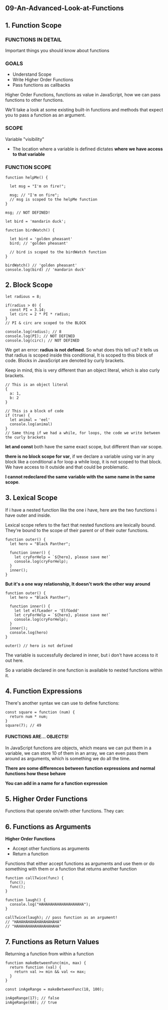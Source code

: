 ## 09-An-Advanced-Look-at-Functions

## 1. Function Scope

### FUNCTIONS IN DETAIL

Important things you should know about functions

### GOALS

- Understand Scope
- Write Higher Order Functions
- Pass functions as callbacks

Higher Order Functions, functions as value in JavaScript, how we can pass functions to other functions.

We'll take a look at some existing built-in functions and methods that expect you to pass a function as an argument.

### SCOPE

Variable "visibility"

- The location where a variable is defined dictates **where we have access to that variable**

### FUNCTION SCOPE

```
function helpMe() {

  let msg = "I'm on fire!";

  msg; // "I'm on fire";
  // msg is scoped to the helpMe function
}

msg; // NOT DEFINED!
```

```
let bird = 'mandarin duck';

function birdWatch() {

  let bird = 'golden pheasant'
  bird; // 'golden pheasant'

  // bird is scoped to the birdWatch function
}

birdWatch() // 'golden pheasant'
console.log(bird) // 'mandarin duck'
```

## 2. Block Scope

```
let radious = 8;

if(radius > 0) {
  const PI = 3.14;
  let circ = 2 * PI * radius;
}
// PI & circ are scoped to the BLOCK

console.log(radius); // 8
console.log(PI); // NOT DEFINED
console.log(circ); // NOT DEFINED
```

We get an error: **radius is not defined**. So what does this tell us? it tells us that radius is scoped inside this conditional, It is scoped to this block of code. Blocks in JavaScript are denoted by curly brackets.

Keep in mind, this is very different than an object literal, which is also curly brackets.

```
// This is an object literal
{
  a: 1,
  b: 2
}

// This is a block of code
if (true) {
  let animal = 'eel'
  console.log(animal)
}
// Same thing if we had a while, for loops, the code we write between the curly brackets
```

**let and const** both have the same exact scope, but different than var scope.

**there is no block scope for var**, if we declare a variable using var in any block like a conditional a for loop a while loop, it is not scoped to that block. We have access to it outside and that could be problematic.

**I cannot redeclared the same variable with the same name in the same scope**.

## 3. Lexical Scope

If i have a nested function like the one i have, here are the two functions i have outer and inside.

Lexical scope refers to the fact that nested functions are lexically bound. They're bound to the scope of their parent or of their outer functions.

```
function outer() {
  let hero = "Black Panther";

  function inner() {
    let cryForHelp = `${hero}, please save me!`
    console.log(cryForHelp);
  }
  inner();
}
```

**But it's a one way relationship, It doesn't work the other way around**

```
function outer() {
  let hero = "Black Panther";

  function inner() {
    let let elfLeader = 'ElfGodd'
    let cryForHelp = `${hero}, please save me!`
    console.log(cryForHelp);
  }
  inner();
  console.log(hero)
}

outer() // hero is not defined
```

The variable is successfully declared in inner, but i don't have access to it out here.

So a variable declared in one function is available to nested functions within it.

## 4. Function Expressions

There's another syntax we can use to define functions:

```
const square = function (num) {
  return num * num;
}
square(7); // 49
```

#### FUNCTIONS ARE... OBJECTS!

In JavaScript functions are objects, which means we can put them in a variable, we can store 10 of them in an array, we can even pass them around as arguments, which is something we do all the time.

**There are some differences between function expressions and normal functions how these behave**

**You can add in a name for a function expression**

## 5. Higher Order Functions

Functions that operate on/with other functions. They can:

## 6. Functions as Arguments
**Higher Order Functions**

- Accept other functions as arguments
- Return a function

Functions that either accept functions as arguments and use them or do something with them or a function that returns another function
```
function callTwice(func) {
  func();
  func();
}

function laugh() {
  console.log("HAHAHAHAHAHAHAHAHAHA");
}

callTwice(laugh); // pass function as an argument!
// "HAHAHAHAHAHAHAHAHAHA"
// "HAHAHAHAHAHAHAHAHAHA"
```

## 7. Functions as Return Values
Returning a function from within a function
```
function makeBetweenFunc(min, max) {
  return function (val) {
    return val >= min && val <= max;
  }
}

const inAgeRange = makeBetweenFunc(18, 100);

inAgeRange(17); // false
inAgeRange(68); // true
```